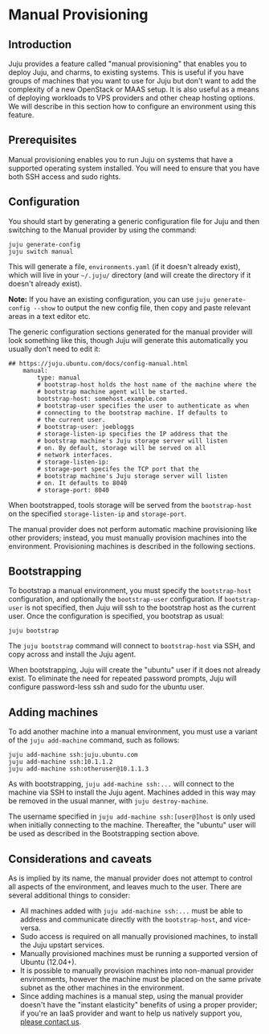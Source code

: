 # Manual Provisioning

## Introduction

Juju provides a feature called "manual provisioning" that enables you to deploy
Juju, and charms, to existing systems. This is useful if you have groups of
machines that you want to use for Juju but don't want to add the complexity of a new OpenStack or MAAS setup. It is also useful as a means of deploying workloads to VPS providers and other cheap hosting options. We will describe in this section how to configure an environment using this feature.

## Prerequisites

Manual provisioning enables you to run Juju on systems that have a supported
operating system installed. You will need to ensure that you have both SSH
access and sudo rights.

## Configuration

You should start by generating a generic configuration file for Juju and then
switching to the Manual provider by using the command:

    juju generate-config
    juju switch manual

This will generate a file, `environments.yaml` (if it doesn't already exist),
which will live in your `~/.juju/` directory (and will create the directory if
it doesn't already exist).

**Note:** If you have an existing configuration, you can use `juju generate-config --show` to output the new config file, then copy and paste relevant areas in a text editor etc.

The generic configuration sections generated for the manual provider will look
something like this, though Juju will generate this automatically you usually
don't need to edit it:

    ## https://juju.ubuntu.com/docs/config-manual.html
        manual:
            type: manual
            # bootstrap-host holds the host name of the machine where the
            # bootstrap machine agent will be started.
            bootstrap-host: somehost.example.com
            # bootstrap-user specifies the user to authenticate as when
            # connecting to the bootstrap machine. If defaults to
            # the current user.
            # bootstrap-user: joebloggs
            # storage-listen-ip specifies the IP address that the
            # bootstrap machine's Juju storage server will listen
            # on. By default, storage will be served on all
            # network interfaces.
            # storage-listen-ip:
            # storage-port specifes the TCP port that the
            # bootstrap machine's Juju storage server will listen
            # on. It defaults to 8040
            # storage-port: 8040

When bootstrapped, tools storage will be served from the `bootstrap-host` on the specified `storage-listen-ip` and `storage-port`.

The manual provider does not perform automatic machine provisioning like other
providers; instead, you must manually provision machines into the environment.
Provisioning machines is described in the following sections.

## Bootstrapping

To bootstrap a manual environment, you must specify the `bootstrap-host`
configuration, and optionally the `bootstrap-user` configuration. If `bootstrap-user` is not specified, then Juju will ssh to the bootstrap host as the current user. Once the configuration is specified, you bootstrap as usual:

    juju bootstrap

The `juju bootstrap` command will connect to `bootstrap-host` via SSH, and copy
across and install the Juju agent.

When bootstrapping, Juju will create the "ubuntu" user if it does not already
exist. To eliminate the need for repeated password prompts, Juju will configure
password-less ssh and sudo for the ubuntu user.

## Adding machines

To add another machine into a manual environment, you must use a variant of the
`juju add-machine` command, such as follows:

    juju add-machine ssh:juju.ubuntu.com
    juju add-machine ssh:10.1.1.2
    juju add-machine ssh:otheruser@10.1.1.3

As with bootstrapping, `juju add-machine ssh:...` will connect to the machine
via SSH to install the Juju agent. Machines added in this way may be removed in
the usual manner, with `juju destroy-machine`.

The username specified in `juju add-machine ssh:[user@]host` is only used when
initially connecting to the machine. Thereafter, the "ubuntu" user will be used
as described in the Bootstrapping section above.

## Considerations and caveats

As is implied by its name, the manual provider does not attempt to control all
aspects of the environment, and leaves much to the user. There are several
additional things to consider:

- All machines added with `juju add-machine ssh:...` must be able to address and communicate directly with the `bootstrap-host`, and vice-versa.
- Sudo access is required on all manually provisioned machines, to install the Juju upstart services.
- Manually provisioned machines must be running a supported version of Ubuntu (12.04+).
- It is possible to manually provision machines into non-manual provider environments, however the machine must be placed on the same private subnet as the other machines in the environment.
- Since adding machines is a manual step, using the manual provider doesn't have the "instant elasticity" benefits of using a proper provider; if you're an IaaS provider and want to help us natively support you, [please contact us](https://juju.ubuntu.com/community/).